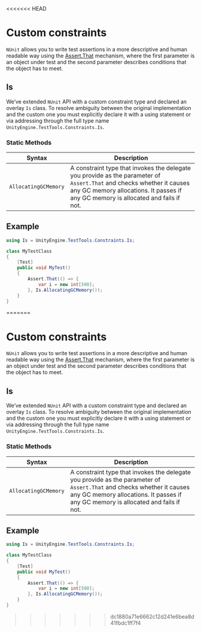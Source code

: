 <<<<<<< HEAD
# Custom constraints 

`NUnit` allows you to write test assertions in a more descriptive and human readable way using the [Assert.That](https://github.com/nunit/docs/wiki/Assertions) mechanism, where the first parameter is an object under test and the second parameter describes conditions that the object has to meet. 

## Is

We’ve extended `NUnit` API with a custom constraint type and declared an overlay `Is` class. To resolve ambiguity between the original implementation and the custom one you must explicitly declare it with a using statement or via addressing through the full type name `UnityEngine.TestTools.Constraints.Is`.

### Static Methods

| Syntax               | Description                                                  |
| -------------------- | ------------------------------------------------------------ |
| `AllocatingGCMemory` | A constraint type that invokes the delegate you provide as the parameter of `Assert.That` and checks whether it causes any GC memory allocations. It passes if any GC memory is allocated and fails if not. |

## Example

```c#
using Is = UnityEngine.TestTools.Constraints.Is;

class MyTestClass
{
    [Test]
    public void MyTest()
    {
        Assert.That(() => {
            var i = new int[500];
        }, Is.AllocatingGCMemory());
    }
}
```

=======
# Custom constraints 

`NUnit` allows you to write test assertions in a more descriptive and human readable way using the [Assert.That](https://github.com/nunit/docs/wiki/Assertions) mechanism, where the first parameter is an object under test and the second parameter describes conditions that the object has to meet. 

## Is

We’ve extended `NUnit` API with a custom constraint type and declared an overlay `Is` class. To resolve ambiguity between the original implementation and the custom one you must explicitly declare it with a using statement or via addressing through the full type name `UnityEngine.TestTools.Constraints.Is`.

### Static Methods

| Syntax               | Description                                                  |
| -------------------- | ------------------------------------------------------------ |
| `AllocatingGCMemory` | A constraint type that invokes the delegate you provide as the parameter of `Assert.That` and checks whether it causes any GC memory allocations. It passes if any GC memory is allocated and fails if not. |

## Example

```c#
using Is = UnityEngine.TestTools.Constraints.Is;

class MyTestClass
{
    [Test]
    public void MyTest()
    {
        Assert.That(() => {
            var i = new int[500];
        }, Is.AllocatingGCMemory());
    }
}
```

>>>>>>> dc1880a71e6662c12d241e6bea8d41fbdc1ff7f4
